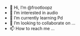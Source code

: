 - 👋 Hi, I’m @frootloopz
- 👀 I’m interested in audio 
- 🌱 I’m currently learning Pd
- 💞️ I’m looking to collaborate on ...
- 📫 How to reach me ...

<!---
frootloopz/frootloopz is a ✨ special ✨ repository because its `README.md` (this file) appears on your GitHub profile.
You can click the Preview link to take a look at your changes.
--->
